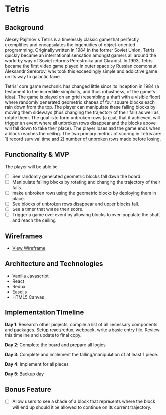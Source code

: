 # Tetris

## Background

Alexey Pajitnov's Tetris is a timelessly classic game that perfectly exemplifies and encapsulates the ingenuities of object-oriented programming. Originally written in 1984 in the former Soviet Union, Tetris quickly became an international sensation amongst gamers all around the world by way of Soviet reforms Perestroika and Glasnost. In 1993, Tetris became the first video game played in outer space by Russian cosmonaut Aleksandr Serebrov, who took this exceedingly simple and addictive game on its way to galactic fame.

Tetris' core game mechanic has changed little since its inception in 1984 (a testament to the incredible simplicity, and thus robustness, of the game's idea). The game is played on an grid (resembling a shaft with a visible floor) where randomly generated geometric shapes of four square blocks each rain down from the top. The player can manipulate these falling blocks by moving them sideways (thus changing the trajectory of their fall) as well as rotate them. The goal is to form unbroken rows (a goal, that if achieved, will trigger an event where all unbroken rows disappear and the blocks above will fall down to take their place). The player loses and the game ends when a block reaches the ceiling. The two primary metrics of scoring in Tetris are: 1) record survival time and 2) number of unbroken rows made before losing.

## Functionality & MVP

The player will be able to:

- [ ] See randomly generated geometric blocks fall down the board.
- [ ] Manipulate falling blocks by rotating and changing the trajectory of their falls.
- [ ] make unbroken rows using the geometric blocks by deploying them in place.   
- [ ] See blocks of unbroken rows disappear and upper blocks fall.
- [ ] See a timer that will be their score.
- [ ] Trigger a game over event by allowing blocks to over-populate the shaft and reach the ceiling.

## Wireframes

* [View Wireframe][view]

[view]: ./docs

## Architecture and Technologies

- Vanilla Javascript
- React
- Redux
- Easeljs 
- HTML5 Canvas

## Implementation Timeline

**Day 1**: Research other projects, compile a list of all necessary components and packages. Setup react/redux, webpack, write a basic entry file. Review this timeline and update to final copy.

**Day 2**: Complete the board and prepare all logics

**Day 3**: Complete and implement the falling/manipulation of at least 1 piece.

**Day 4**: Implement for all pieces

**Day 5**: Backup day

## Bonus Feature

- [ ] Allow users to see a shade of a block that represents where the block will end up should it be allowed to continue on its current trajectory.
